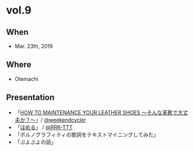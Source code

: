# vol.9

## When
- Mar. 23th, 2019

## Where
- Otemachi

## Presentation
- 「[HOW TO MAINTENANCE YOUR LEATHER SHOES 〜そんな革靴で大丈夫か？〜](https://speakerdeck.com/weekendcycler/how-to-maintenance-your-leather-shoes)」/ [@weekendcycler](https://twitter.com/weekendcycler)
-  「[ほめる](https://docs.google.com/presentation/d/1CgitobdVf41_k6eM_rwQFmdSTyetZ1Xpzzr53mDiW4Q/edit?usp=sharing)」 / [@RRR-TTT](https://github.com/RRR-TTT)
- 「ポルノグラフィティの歌詞をテキストマイニングしてみた」
- 「ぷよぷよの話」
